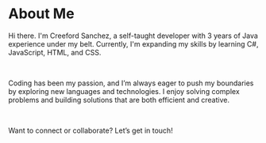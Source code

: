 <h1>About Me</h1>
<p>
  Hi there. I'm Creeford Sanchez, a self-taught developer with 3 years of Java experience under my belt.
  Currently, I'm expanding my skills by learning C#, JavaScript, HTML, and CSS.
</p>
<br>
<p>
  Coding has been my passion, and I’m always eager to push my boundaries by exploring new languages and technologies. I enjoy solving complex problems and building solutions that are both efficient and creative.
</p>
<br>
<p>
  Want to connect or collaborate? Let’s get in touch!
</p>

